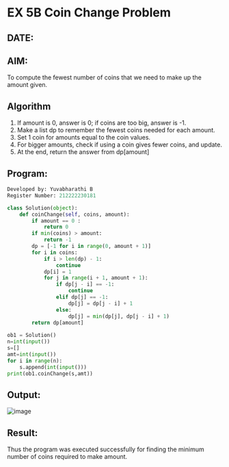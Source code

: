 # EX 5B Coin Change Problem
## DATE:
## AIM:
To compute the fewest number of coins that we need to make up the amount given.


## Algorithm
1. If amount is 0, answer is 0; if coins are too big, answer is -1.
2. Make a list dp to remember the fewest coins needed for each amount.
3. Set 1 coin for amounts equal to the coin values.
4. For bigger amounts, check if using a coin gives fewer coins, and update.
5. At the end, return the answer from dp[amount]
## Program:
```python
Developed by: Yuvabharathi B
Register Number: 212222230181

class Solution(object):
    def coinChange(self, coins, amount):
        if amount == 0 :
            return 0
        if min(coins) > amount:
            return -1
        dp = [-1 for i in range(0, amount + 1)]
        for i in coins:
            if i > len(dp) - 1:
                continue
            dp[i] = 1
            for j in range(i + 1, amount + 1):
                if dp[j - i] == -1:
                    continue
                elif dp[j] == -1:
                    dp[j] = dp[j - i] + 1
                else:
                    dp[j] = min(dp[j], dp[j - i] + 1)
        return dp[amount]
      
ob1 = Solution()
n=int(input())
s=[]
amt=int(input())
for i in range(n):
    s.append(int(input()))
print(ob1.coinChange(s,amt))
```

## Output:
![image](https://github.com/user-attachments/assets/9bb0c7ab-76b8-4441-969e-94f6fb0838d2)




## Result:
Thus the program was executed successfully for finding the minimum number of coins required to make amount.
